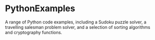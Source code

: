 # PythonExamples

A range of Python code examples, including a Sudoku puzzle solver, a travelling salesman problem solver, and a selection of sorting algorithms and cryptography functions.
